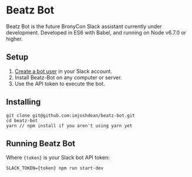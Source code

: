 # Beatz Bot

Beatz Bot is the future BronyCon Slack assistant currently under development. Developed in ES6 with Babel, and running on Node v6.7.0 or higher.

## Setup

1. [Create a bot user](https://my.slack.com/services/new/bot) in your Slack account.
2. Install Beatz-Bot on any computer or server.
3. Use the API token to execute the bot.

## Installing

```node
git clone git@github.com:imjoshdean/beatz-bot.git
cd beatz-bot
yarn // npm install if you aren't using yarn yet
```

## Running Beatz Bot

Where `{token}` is your Slack bot API token:

```node
SLACK_TOKEN={token} npm run start-dev
```
